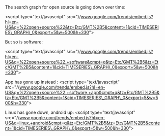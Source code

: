 The search graph for open source is going down over time:

&lt;script type="text/javascript"
src="//www.google.com/trends/embed.js?hl=en-US&q=%22open+source%22&tz=Etc/GMT%2B5&content=1&cid=TIMESERIES\_GRAPH\_0&export=5&w=500&h=330"&gt;

  </script>

But so is software:

&lt;script type="text/javascript"
src="//www.google.com/trends/embed.js?hl=en-US&q=%22open+source%22,+software&cmpt=q&tz=Etc/GMT%2B5&tz=Etc/GMT%2B5&content=1&cid=TIMESERIES\_GRAPH\_0&export=5&w=500&h=330"&gt;

  </script>

App has gone up instead : &lt;script type="text/javascript"
src="//www.google.com/trends/embed.js?hl=en-US&q=%22open+source%22,+software,+app&cmpt=q&tz=Etc/GMT%2B5&tz=Etc/GMT%2B5&content=1&cid=TIMESERIES\_GRAPH\_0&export=5&w=500&h=330"&gt;

  </script>

Linux has gone down, android up: &lt;script type="text/javascript"
src="//www.google.com/trends/embed.js?hl=en-US&q=linux,+android&cmpt=q&tz=Etc/GMT%2B5&tz=Etc/GMT%2B5&content=1&cid=TIMESERIES\_GRAPH\_0&export=5&w=500&h=330"&gt;

  </script>


